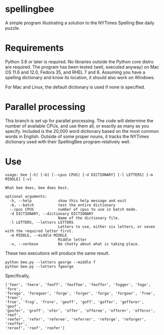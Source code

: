 # spellingbee
A simple program illustrating a solution to the NYTimes Spelling Bee daily puzzle.

# Requirements

Python 3.8 or later is required. No libraries outside the Python core
distro are required. The program has been tested (well, executed anyway)
on Mac OS 11.6 and 12.0, Fedora 35, and RHEL 7 and 8. Assuming you have
a spelling dictionary and know its location, it should also work on 
Windows.

For Mac and Linux, the default dictionary is used if none is specified.

# Parallel processing

This branch is set up for parallel processing. The code will determine the
number of available CPUs, and use them all, or exactly as many as you specify. 
Included is the 20,000 word 
dictionary based on the most common words in English. Outside of some 
proper nouns, it tracks the NYTimes dictionary used with their SpellingBee
program relatively well. 

# Use

```
usage: bee [-h] [-b] [--cpus CPUS] [-d DICTIONARY] [-l LETTERS] [-m MIDDLE] [-v]

What bee does, bee does best.

optional arguments:
  -h, --help            show this help message and exit
  -b, --batch           test the entire dictionary
  --cpus CPUS           number of cpus to use in batch mode.
  -d DICTIONARY, --dictionary DICTIONARY
                        Name of the dictionary file.
  -l LETTERS, --letters LETTERS
                        Letters to use, either six letters, or seven with the required letter first.
  -m MIDDLE, --middle MIDDLE
                        Middle letter
  -v, --verbose         Be chatty about what is taking place.
```

These two executions will produce the same result.



```
python bee.py --letters george --middle f 
python bee.py --letters fgeorge
``` 

Specifically, 

```
['feer', 'feere', 'feoff', 'feoffee', 'feoffor', 'fogger', 'fogo', 'fore', 
'forego', 'foregoer', 'forge', 'forger', 'forgo', 'forgoer', 'free', 'freer', 
'froe', 'frog', 'frore', 'geoff', 'goff', 'goffer', 'gofferer', 'goof', 
'goofer', 'groff', 'ofer', 'offer', 'offeree', 'offerer', 'offeror', 'reef', 
'reefer', 'refer', 'referee', 'referrer', 'reforge', 'reforger', 'reoffer', 
'reroof', 'roof', 'roofer']
```
